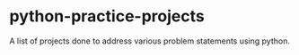 # python-practice-projects

A list of projects done to address various problem statements using python.
